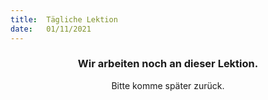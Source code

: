 ```yaml
---
title:  Tägliche Lektion
date:   01/11/2021
---
```


### <center>Wir arbeiten noch an dieser Lektion.</center>
<center>Bitte komme später zurück.</center>